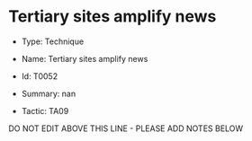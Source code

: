 # Tertiary sites amplify news

* Type: Technique

* Name: Tertiary sites amplify news

* Id: T0052

* Summary: nan

* Tactic: TA09

DO NOT EDIT ABOVE THIS LINE - PLEASE ADD NOTES BELOW
